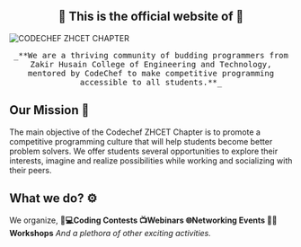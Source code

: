 <h2 align="center"> 🔗 This is the official website of 🔗 <br/> </h2> 

![CODECHEF ZHCET CHAPTER](https://user-images.githubusercontent.com/96831851/151702117-fe4fe4fb-635f-40a3-ac37-a0dcf089d7cb.png)

<p align="center"> <samp>_**We are a thriving community of budding programmers from Zakir Husain College of Engineering and Technology, mentored by CodeChef to make competitive programming accessible to all students.**_ 

  ## Our Mission 🎯  <br>
The main objective of the Codechef ZHCET Chapter is to promote a competitive programming culture that will help students become better problem solvers. We offer students several opportunities to explore their interests, imagine and realize possibilities while working and socializing with their peers. 
  
  ## What we do? ⚙️  <br>
  We organize, 
👨‍**💻Coding Contests
📺Webinars
🌐Networking Events
👨‍🔧Workshops**
_And a plethora of other exciting activities._
  
